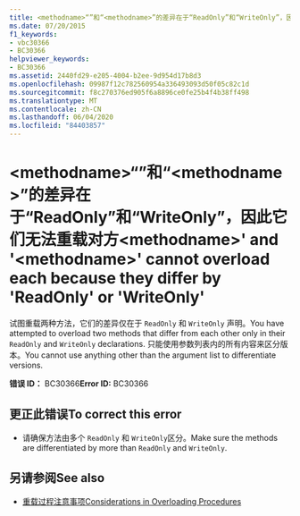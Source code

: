 ```yaml
---
title: <methodname>“”和“<methodname>”的差异在于“ReadOnly”和“WriteOnly”，因此它们无法重载对方
ms.date: 07/20/2015
f1_keywords:
- vbc30366
- BC30366
helpviewer_keywords:
- BC30366
ms.assetid: 2440fd29-e205-4004-b2ee-9d954d17b8d3
ms.openlocfilehash: 09987f12c782560954a336493093d50f05c82c1d
ms.sourcegitcommit: f8c270376ed905f6a8896ce0fe25b4f4b38ff498
ms.translationtype: MT
ms.contentlocale: zh-CN
ms.lasthandoff: 06/04/2020
ms.locfileid: "84403857"
---
```

# <a name="methodname-and-methodname-cannot-overload-each-because-they-differ-by-readonly-or-writeonly"></a><span data-ttu-id="211b4-102">\<methodname>“”和“\<methodname>”的差异在于“ReadOnly”和“WriteOnly”，因此它们无法重载对方</span><span class="sxs-lookup"><span data-stu-id="211b4-102">\<methodname>' and '\<methodname>' cannot overload each because they differ by 'ReadOnly' or 'WriteOnly'</span></span>
<span data-ttu-id="211b4-103">试图重载两种方法，它们的差异仅在于 `ReadOnly` 和 `WriteOnly` 声明。</span><span class="sxs-lookup"><span data-stu-id="211b4-103">You have attempted to overload two methods that differ from each other only in their `ReadOnly` and `WriteOnly` declarations.</span></span> <span data-ttu-id="211b4-104">只能使用参数列表内的所有内容来区分版本。</span><span class="sxs-lookup"><span data-stu-id="211b4-104">You cannot use anything other than the argument list to differentiate versions.</span></span>  
  
 <span data-ttu-id="211b4-105">**错误 ID：** BC30366</span><span class="sxs-lookup"><span data-stu-id="211b4-105">**Error ID:** BC30366</span></span>  
  
## <a name="to-correct-this-error"></a><span data-ttu-id="211b4-106">更正此错误</span><span class="sxs-lookup"><span data-stu-id="211b4-106">To correct this error</span></span>  
  
- <span data-ttu-id="211b4-107">请确保方法由多个 `ReadOnly` 和 `WriteOnly`区分。</span><span class="sxs-lookup"><span data-stu-id="211b4-107">Make sure the methods are differentiated by more than `ReadOnly` and `WriteOnly`.</span></span>  
  
## <a name="see-also"></a><span data-ttu-id="211b4-108">另请参阅</span><span class="sxs-lookup"><span data-stu-id="211b4-108">See also</span></span>

- [<span data-ttu-id="211b4-109">重载过程注意事项</span><span class="sxs-lookup"><span data-stu-id="211b4-109">Considerations in Overloading Procedures</span></span>](../programming-guide/language-features/procedures/considerations-in-overloading-procedures.md)
